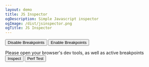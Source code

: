 ```yaml
--- 
layout: demo
title: JS Inspector
ogDescription: Simple Javascript inspector
ogImage: /dist/jsinspector.png
ogTitle: JS Inspector
---
```


<link rel="stylesheet" href="/dist/jsinspector.css">

<div id="jsinspectorApp">
  <div id="editor"></div>
  <div class="toolbar">
    <div class="toobarItem toolbarBreakpoint">
      <button class="toolbarBreakpointBtn toDisable">Disable Breakpoints</button>
      <button class="toolbarBreakpointBtn toEnable">Enable Breakpoints</button>
    </div>
  </div>
  <div class="toolbox">
    <ul class="toolboxBreakpointLines"></ul>
  </div>
  <div class="description">
    <span>Please open your browser's dev tools, as well as active breakpoints</span>
  </div>
  <div class="mainInteraction">
    <button id="inspectBtn" class="primary">Inspect</button>
    <button id="perfBtn" class="primary">Perf Test</button>
  </div>
  <div id="evalResult" class="description"></div>
</div>

<script type="text/javascript" src="https://cdnjs.cloudflare.com/ajax/libs/ace/1.2.6/ace.js"></script>
<script type="text/javascript" src="/dist/jsinspector.js"></script>